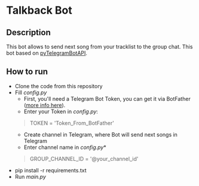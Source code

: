 # Talkback Bot

## Description
This bot allows to send next song from your tracklist to the group chat.
This bot based on [pyTelegramBotAPI](https://github.com/eternnoir/pyTelegramBotAPI).


## How to run

* Clone the code from this repository
* Fill _config.py_
  * First, you'll need a Telegram Bot Token, you can get it via BotFather 
([more info here](https://core.telegram.org/bots)).  
  * Enter your Token in _config.py_:
  > TOKEN = 'Token_From_BotFather'
  * Create channel in Telegram, where Bot will send next songs in Telegram 
  * Enter channel name in _config.py_*
  > GROUP_CHANNEL_ID = '@your_channel_id'
* pip install -r requirements.txt
* Run _main.py_
